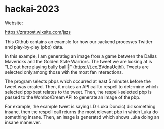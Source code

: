 # hackai-2023

Website:

https://zratrout.wixsite.com/jazs

This Github contains an example for how our backend processes Twitter and play-by-play (pbp) data. 

In this example, I am generating an image from a game between the Dallas Mavericks and the Golden State Warriors. The tweet we are looking at is "LD out here playing bully ball 🤯" (https://t.co/BVdnaUcjhl). Tweets are selected only among those with the most fan interactions.

The program selects pbps which occurred at least 5 minutes before the tweet was created. Then, it makes an API call to respell to determine which selected pbp best relates to the tweet. Then, the respell-selected pbp is passed to the Wombo/Dream API to generate an image of the pbp.

For example, the example tweet is saying LD (Luka Doncic) did something insane, then the respell call returns the most relevant pbp in which Luka do something insane. Then, an image is generated which shows Luka doing an insane maneuver.
